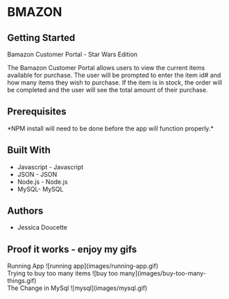 <h1>BMAZON</h1>

<h2>Getting Started</h2>

Bamazon Customer Portal - Star Wars Edition

The Bamazon Customer Portal allows users to view the current items available for purchase. The user will be prompted to enter the item id# and how many items they wish to purchase. If the item is in stock, the order will be completed and the user will see the total amount of their purchase.

<h2>Prerequisites</h2>
*NPM install will need to be done before the app will function properly.*

<h2>Built With</h2>
<ul>
<li>Javascript - Javascript</li>
<li>JSON - JSON</li>
<li>Node.js - Node.js</li>
<li>MySQL- MySQL</li>
</ul>

<h2>Authors</h2>
<ul>
<li>Jessica Doucette</li>
</ul>

<h2>Proof it works - enjoy my gifs</h2>
Running App
![running app](images/running-app.gif)
<br>
Trying to buy too many items
![buy too many](images/buy-too-many-things.gif)
<br>
The Change in MySql
![mysql](images/mysql.gif)
